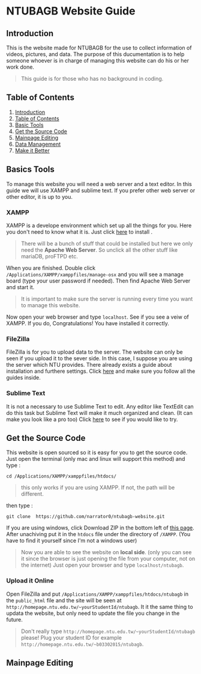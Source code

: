 # NTUBAGB Website Guide
## Introduction

This is the website made for NTUBAGB for the use to collect information of videos, pictures, and data. The purpose of this ducumentation is to help someone whoever is in charge of managing this website can do his or her work done.

> This guide is for those who has no background in coding.

## Table of Contents

1. [Introduction](#introduction)
2. [Table of Contents](#table-of-contents)
3. [Basic Tools](#basic-tools)
4. [Get the Source Code](#get-the-source-code)
3. [Mainpage Editing](#mainpage-editing)
4. [Data Management](#data-management)
5. [Make it Better](#make-it-better)

## Basics Tools

To manage this website you will need a web server and a text editor. In this guide we will use XAMPP and sublime text. If you prefer other web server or other editor, it is up to you.

### XAMPP

XAMPP is a develope environment which set up all the things for you. Here you don't need to know what it is. Just click [here](https://www.apachefriends.org/zh_tw/index.html) to install .

> There will be a bunch of stuff that could be installed but here we only need the **Apache Web Server**. So unclick all the other stuff like mariaDB, proFTPD etc.

When you are finished. Double click `/Applications/XAMPP/xamppfiles/manage-osx` and you will see a manage board (type your user password if needed). Then find Apache Web Server and start it.

> It is important to make sure the server is running every time you want to manage this website.

Now open your web browser and type `localhost`. See if you see a veiw of XAMPP. If you do, Congratulations! You have installed it correctly.

### FileZilla

FileZilla is for you to upload data to the server. The website can only be seen if you upload it to the sever side. In this case, I suppose you are using the server which NTU provides. There already exists a guide about installation and furthere settings. Click [here](http://www.cc.ntu.edu.tw/chinese/services/serv_i01.asp) and make sure you follow all the guides inside.

### Sublime Text

It is not a necessary to use Sublime Text to edit. Any editor like TextEdit can do this task but Sublime Text will make it much organized and clean. (It can make you look like a pro too) Click [here](http://www.sublimetext.com/) to see if you would like to try.  

## Get the Source Code

This website is open sourced so it is easy for you to get the source code. Just open the terminal (only mac and linux will support this method) and type :

```
cd /Applications/XAMPP/xamppfiles/htdocs/
```

> this only works if you are using XAMPP. If not, the path will be different. 

then type :

```
git clone  https://github.com/narrator0/ntubagb-website.git
``` 

If you are using windows, click Download ZIP in the bottom left of [this page](https://github.com/narrator0/ntubagb-website). After unachiving put it in the `htdocs` file under the directory of `/XAMPP`. (You have to find it yourself since I'm not a windows user)

> Now you are able to see the website on **local side**. (only you can see it since the browser is just opening the file from your computer, not on the internet) Just open your browser and         type `localhost/ntubagb`.

### Upload it Online

Open FileZilla and put `/Applications/XAMPP/xamppfiles/htdocs/ntubagb` in the `public_html` file and the site will be seen at `http://homepage.ntu.edu.tw/~yourStudentId/ntubagb`. It it the same thing to updata the website, but only need to update the file you change in the future.

> Don't really type `http://homepage.ntu.edu.tw/~yourStudentId/ntubagb` please! Plug your student ID for example `http://homepage.ntu.edu.tw/~b03302015/ntubagb`.

## Mainpage Editing

